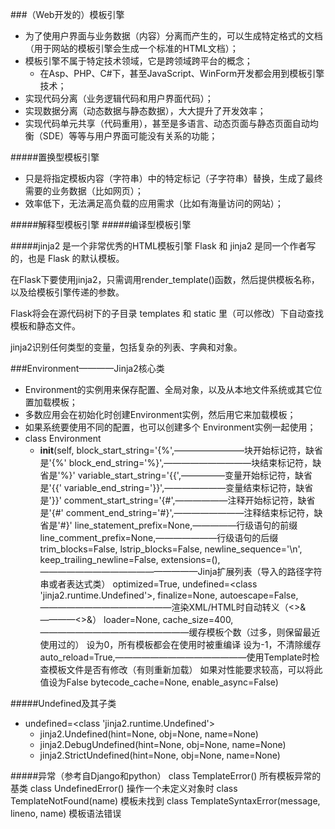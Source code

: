###（Web开发的）模板引擎
- 为了使用户界面与业务数据（内容）分离而产生的，可以生成特定格式的文档（用于网站的模板引擎会生成一个标准的HTML文档）；
- 模板引擎不属于特定技术领域，它是跨领域跨平台的概念；
    + 在Asp、PHP、C#下，甚至JavaScript、WinForm开发都会用到模板引擎技术；
- 实现代码分离（业务逻辑代码和用户界面代码）；
- 实现数据分离（动态数据与静态数据），大大提升了开发效率；
- 实现代码单元共享（代码重用），甚至是多语言、动态页面与静态页面自动均衡（SDE）等等与用户界面可能没有关系的功能；

#####置换型模板引擎
- 只是将指定模板内容（字符串）中的特定标记（子字符串）替换，生成了最终需要的业务数据（比如网页）；
- 效率低下，无法满足高负载的应用需求（比如有海量访问的网站）；

#####解释型模板引擎
#####编译型模板引擎

#####jinja2 是一个非常优秀的HTML模板引擎
Flask 和 jinja2 是同一个作者写的，也是 Flask 的默认模板。

在Flask下要使用jinja2，只需调用render_template()函数，然后提供模板名称，以及给模板引擎传递的参数。

Flask将会在源代码树下的子目录 templates 和 static 里（可以修改）下自动查找模板和静态文件。

jinja2识别任何类型的变量，包括复杂的列表、字典和对象。


###Environment————Jinja2核心类
- Environment的实例用来保存配置、全局对象，以及从本地文件系统或其它位置加载模板；
- 多数应用会在初始化时创建Environment实例，然后用它来加载模板；
- 如果系统要使用不同的配置，也可以创建多个 Environment实例一起使用；
- class Environment
    + __init__(self,
    block_start_string='{%',————————块开始标记符，缺省是'{%'
    block_end_string='%}',——————————块结束标记符，缺省是'%}'
    variable_start_string='{{',—————变量开始标记符，缺省是'{{'
    variable_end_string='}}',———————变量结束标记符，缺省是'}}'
    comment_start_string='{#',——————注释开始标记符，缺省是'{#'
    comment_end_string='#}',————————注释结束标记符，缺省是'#}'
    line_statement_prefix=None,—————行级语句的前缀
    line_comment_prefix=None,———————行级语句的后缀
    trim_blocks=False,
    lstrip_blocks=False,
    newline_sequence='\n',
    keep_trailing_newline=False,
    extensions=(),——————————————————Jinja扩展列表（导入的路径字符串或者表达式类）
    optimized=True,
    undefined=<class 'jinja2.runtime.Undefined'>,
    finalize=None,
    autoescape=False,———————————————渲染XML/HTML时自动转义（<>&————&lt;&gt;&amp;）
    loader=None,
    cache_size=400,—————————————————缓存模板个数（过多，则保留最近使用过的）
                                    设为0，所有模板都会在使用时被重编译
                                    设为-1，不清除缓存
    auto_reload=True,———————————————使用Template时检查模板文件是否有修改（有则重新加载）
                                    如果对性能要求较高，可以将此值设为False
    bytecode_cache=None,
    enable_async=False)

#####Undefined及其子类
- undefined=<class 'jinja2.runtime.Undefined'>
    + jinja2.Undefined(hint=None, obj=None, name=None)
    + jinja2.DebugUndefined(hint=None, obj=None, name=None)
    + jinja2.StrictUndefined(hint=None, obj=None, name=None)

#####异常（参考自Django和python）
class TemplateError()   所有模板异常的基类
class UndefinedError()  操作一个未定义对象时
class TemplateNotFound(name)    模板未找到
class TemplateSyntaxError(message, lineno, name)    模板语法错误
